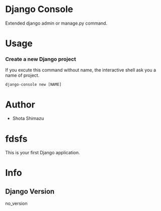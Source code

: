 # Django Console

Extended django admin or manage.py command.


# Usage

### Create a new Django project

If you excute this command without name, the interactive shell ask you a name of project.

```
django-console new [NAME]
```

# Author

- Shota Shimazu
# fdsfs
This is your first Django application.

# Info

## Django Version
no_version